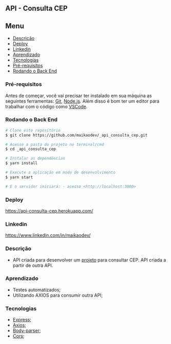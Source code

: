 ## API - Consulta CEP

## Menu

  * [Descrição](#Descrição)
  * [Deploy](#Deploy)
  * [Linkedin](#Linkedin)
  * [Aprendizado](#Aprendizado)
  * [Tecnologias](#Tecnologias)
  * [Pré-requisitos](#Pré-requisitos)
  * [Rodando o Back End](#rodando-o-back-end)


### Pré-requisitos

Antes de começar, você vai precisar ter instalado em sua máquina as seguintes ferramentas: [Git](https://git-scm.com/), [Node.js](https://nodejs.org/en/).
Além disso é bom ter um editor para trabalhar com o código como [VSCode](https://code.visualstudio.com/).

### Rodando o Back End

```bash
# Clone este repositório
$ git clone https://github.com/maikaodev/_api_consulta_cep.git

# Acesse a pasta do projeto no terminal/cmd
$ cd _api_consulta_cep

# Instalar as dependências
$ yarn install

# Execute a aplicação em modo de desenvolvimento
$ yarn start

# E o servidor iniciará: - acesse <http://localhost:3000>
```

### Deploy
https://api-consulta-cep.herokuapp.com/

### Linkedin

https://www.linkedin.com/in/maikaodev/

### Descrição

- API criada para desenvolver um [projeto](https://github.com/maikaodev/consulta_cep) para consultar CEP. API criada a partir de outra API.

### Aprendizado

 - Testes automatizados;
 - Utilizando AXIOS para consumir outra API;


### Tecnologias
 
 - [Express](http://expressjs.com/pt-br/);
 - [Axios](https://axios-http.com/);
 - [Body-parser](https://www.npmjs.com/package/body-parser);
 - [Cors](https://www.npmjs.com/package/cors);

